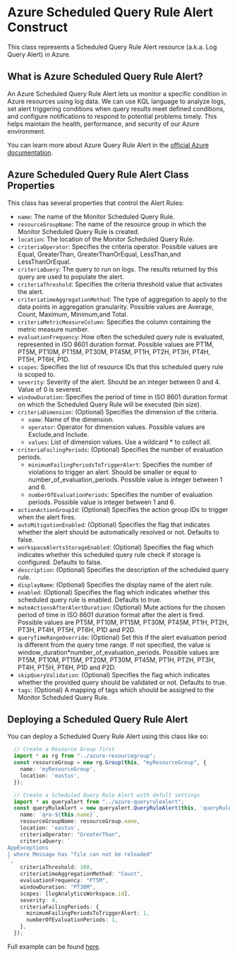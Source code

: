 # Azure Scheduled Query Rule Alert Construct

This class represents a Scheduled Query Rule Alert resource (a.k.a. Log Query Alert) in Azure.

## What is Azure Scheduled Query Rule Alert?

An Azure Scheduled Query Rule Alert lets us monitor a specific condition in Azure resources using log data. We can use KQL language to analyze logs, set alert triggering conditions when query results meet defined conditions, and configure notifications to respond to potential problems timely. This helps maintain the health, performance, and security of our Azure environment.

You can learn more about Azure Query Rule Alert in the [official Azure documentation](https://learn.microsoft.com/en-us/azure/azure-monitor/alerts/tutorial-log-alert).

## Azure Scheduled Query Rule Alert Class Properties

This class has several properties that control the Alert Rules:

- `name`: The name of the Monitor Scheduled Query Rule.
- `resourceGroupName`: The name of the resource group in which the Monitor Scheduled Query Rule is created.
- `location`: The location of the Monitor Scheduled Query Rule.
- `criteriaOperator`: Specifies the criteria operator. Possible values are Equal, GreaterThan, GreaterThanOrEqual, LessThan,and LessThanOrEqual.
- `criteriaQuery`: The query to run on logs. The results returned by this query are used to populate the alert.
- `criteriaThreshold`: Specifies the criteria threshold value that activates the alert.
- `criteriatimeAggregationMethod`: The type of aggregation to apply to the data points in aggregation granularity. Possible values are Average, Count, Maximum, Minimum,and Total.
- `criteriaMetricMeasureColumn`: Specifies the column containing the metric measure number.
- `evaluationFrequency`: How often the scheduled query rule is evaluated, represented in ISO 8601 duration format. Possible values are PT1M, PT5M, PT10M, PT15M, PT30M, PT45M, PT1H, PT2H, PT3H, PT4H, PT5H, PT6H, P1D.
- `scopes`: Specifies the list of resource IDs that this scheduled query rule is scoped to.
- `severity`: Severity of the alert. Should be an integer between 0 and 4. Value of 0 is severest.
- `windowDuration`: Specifies the period of time in ISO 8601 duration format on which the Scheduled Query Rule will be executed (bin size).
- `criteriaDimension`: (Optional) Specifies the dimension of the criteria.
  - `name`: Name of the dimension.
  - `operator`: Operator for dimension values. Possible values are Exclude,and Include.
  - `values`: List of dimension values. Use a wildcard * to collect all.
- `criteriaFailingPeriods`: (Optional) Specifies the number of evaluation periods.
  - `minimumFailingPeriodsToTriggerAlert`: Specifies the number of violations to trigger an alert. Should be smaller or equal to number_of_evaluation_periods. Possible value is integer between 1 and 6.
  - `numberOfEvaluationPeriods`: Specifies the number of evaluation periods. Possible value is integer between 1 and 6.
- `actionActionGroupId`: (Optional) Specifies the action group IDs to trigger when the alert fires.
- `autoMitigationEnabled`: (Optional) Specifies the flag that indicates whether the alert should be automatically resolved or not. Defaults to false.
- `workspaceAlertsStorageEnabled`: (Optional) Specifies the flag which indicates whether this scheduled query rule check if storage is configured. Defaults to false.
- `description`: (Optional) Specifies the description of the scheduled query rule.
- `displayName`: (Optional) Specifies the display name of the alert rule.
- `enabled`: (Optional) Specifies the flag which indicates whether this scheduled query rule is enabled. Defaults to true.
- `muteActionsAfterAlertDuration`: (Optional) Mute actions for the chosen period of time in ISO 8601 duration format after the alert is fired. Possible values are PT5M, PT10M, PT15M, PT30M, PT45M, PT1H, PT2H, PT3H, PT4H, PT5H, PT6H, P1D and P2D.
- `queryTimeRangeOverride`: (Optional) Set this if the alert evaluation period is different from the query time range. If not specified, the value is window_duration*number_of_evaluation_periods. Possible values are PT5M, PT10M, PT15M, PT20M, PT30M, PT45M, PT1H, PT2H, PT3H, PT4H, PT5H, PT6H, P1D and P2D.
- `skipQueryValidation`: (Optional) Specifies the flag which indicates whether the provided query should be validated or not. Defaults to true.
- `tags`: (Optional) A mapping of tags which should be assigned to the Monitor Scheduled Query Rule.

## Deploying a Scheduled Query Rule Alert

You can deploy a Scheduled Query Rule Alert using this class like so:

```typescript
  // Create a Resource Group first
  import * as rg from "../azure-resourcegroup";
  const resourceGroup = new rg.Group(this, "myResourceGroup", {
    name: 'myResourceGroup',
    location: 'eastus',
  });

  // Create a Scheduled Query Rule Alert with defult settings
  import * as queryalert from "../azure-queryrulealert";
  const queryRuleAlert = new queryalert.QueryRuleAlert(this, 'queryRuleAlert', {
    name: `qra-${this.name}`,
    resourceGroupName: resourceGroup.name,
    location: 'eastus',
    criteriaOperator: "GreaterThan",
    criteriaQuery: `
AppExceptions 
| where Message has "file can not be reloaded"
`,
    criteriaThreshold: 100,
    criteriatimeAggregationMethod: "Count",
    evaluationFrequency: "PT5M",
    windowDuration: "PT30M",
    scopes: [logAnalyticsWorkspace.id],
    severity: 4,
    criteriaFailingPeriods: {
      minimumFailingPeriodsToTriggerAlert: 1,
      numberOfEvaluationPeriods: 1,
    },
  });

```

Full example can be found [here](test/ExampleAzureQueryRuleAlert.ts).
